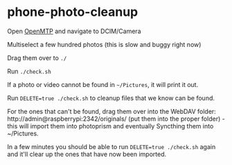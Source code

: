 # phone-photo-cleanup

Open [OpenMTP](https://github.com/ganeshrvel/openmtp) and navigate to DCIM/Camera

Multiselect a few hundred photos (this is slow and buggy right now)

Drag them over to `./`

Run `./check.sh`

If a photo or video cannot be found in `~/Pictures`, it will print it out.

Run `DELETE=true ./check.sh` to cleanup files that we know can be found.

For the ones that can't be found, drag them over into the WebDAV folder: http://admin@raspberrypi:2342/originals/ (put them into the proper folder) - this will import them into photoprism and eventually Syncthing them into ~/Pictures.

In a few minutes you should be able to run `DELETE=true ./check.sh` again and it'll clear up the ones that have now been imported.
